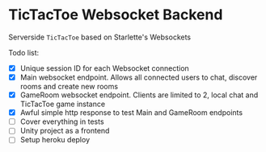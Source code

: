 # TicTacToe Websocket Backend

Serverside `TicTacToe` based on Starlette's Websockets

Todo list:

- [x] Unique session ID for each Websocket connection
- [x] Main websocket endpoint. Allows all connected users to chat, discover rooms and create new rooms
- [x] GameRoom websocket endpoint. Clients are limited to 2, local chat and TicTacToe game instance
- [x] Awful simple http response to test Main and GameRoom endpoints
- [ ] Cover everything in tests
- [ ] Unity project as a frontend
- [ ] Setup heroku deploy
